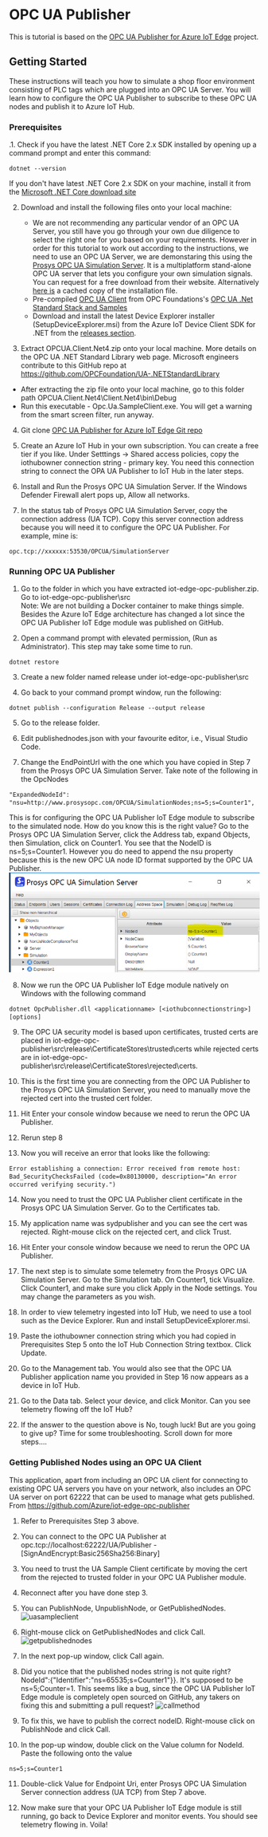 # OPC UA Publisher

This is tutorial is based on the [OPC UA Publisher for Azure IoT Edge](https://github.com/Azure/iot-edge-opc-publisher) project.

## Getting Started

These instructions will teach you how to simulate a shop floor environment consisting of PLC tags which are plugged into an OPC UA Server. You will learn how to configure the OPC UA Publisher to subscribe to these OPC UA nodes and publish it to Azure IoT Hub. 

### Prerequisites

.1. Check if you have the latest .NET Core 2.x SDK installed by opening up a command prompt and enter this command:
```
dotnet --version
```

If you don't have latest .NET Core 2.x SDK on your machine, install it from the [Microsoft .NET Core download site](https://www.microsoft.com/net/download/windows)
	
2. Download and install the following files onto your local machine:
   * We are not recommending any particular vendor of an OPC UA Server, you still have you go through your own due diligence to select the right one for you based on your requirements. However in order for this tutorial to work out according to the instructions, we need to use an OPC UA Server, we are demonstaring this using the [Prosys OPC UA Simulation Server](https://www.prosysopc.com/products/opc-ua-simulation-server/). It is a multiplatform stand-alone OPC UA server that lets you configure your own simulation signals. You can request for a free download from their website. Alternatively [here is](https://scrapyard.blob.core.windows.net/share/prosys-opc-ua-simulation-server-2.3.2-146.exe) a cached copy of the installation file.
   * Pre-compiled [OPC UA Client](https://scrapyard.blob.core.windows.net/share/OPCUA.Client.Net4.zip) from OPC Foundations's [OPC UA .Net Standard Stack and Samples](https://github.com/OPCFoundation/UA-.NETStandard)
   * Download and install the latest Device Explorer installer (SetupDeviceExplorer.msi) from the Azure IoT Device Client SDK for .NET from the [releases section](https://github.com/Azure/azure-iot-sdk-csharp/releases).
	
3. Extract OPCUA.Client.Net4.zip onto your local machine. More details on the OPC UA .NET Standard Library web page. Microsoft engineers contribute to this GitHub repo at https://github.com/OPCFoundation/UA-.NETStandardLibrary
* After extracting the zip file onto your local machine, go to this folder path OPCUA.Client.Net4\Client.Net4\bin\Debug
* Run this executable - Opc.Ua.SampleClient.exe. You will get a warning from the smart screen filter, run anyway.
	
4. Git clone [OPC UA Publisher for Azure IoT Edge Git repo](https://github.com/Azure/iot-edge-opc-publisher.git)
	
5. Create an Azure IoT Hub in your own subscription. You can create a free tier if you like. Under Setttings -> Shared access policies, copy the iothubowner connection string - primary key. You need this connection string to connect the OPA UA Publisher to IoT Hub in the later steps.  

6. Install and Run the Prosys OPC UA Simulation Server. If the Windows Defender Firewall alert pops up, Allow all networks.

7. In the status tab of Prosys OPC UA Simulation Server, copy the connection address (UA TCP). Copy this server connection address because you will need it to configure the OPC UA Publisher. For example, mine is:
```
opc.tcp://xxxxxx:53530/OPCUA/SimulationServer
```

### Running OPC UA Publisher

1. Go to the folder in which you have extracted iot-edge-opc-publisher.zip. Go to iot-edge-opc-publisher\src\
Note: We are not building a Docker container to make things simple. Besides the Azure IoT Edge architecture has changed a lot since the OPC UA Publisher IoT Edge module was published on GitHub.
	
2. Open a command prompt with elevated permission, (Run as Administrator). This step may take some time to run.
```
dotnet restore
```

3. Create a new folder named release under iot-edge-opc-publisher\src
	
4. Go back to your command prompt window, run the following:
```
dotnet publish --configuration Release --output release
```	

5. Go to the release folder.
	
6. Edit publishednodes.json with your favourite editor, i.e., Visual Studio Code.
	
7. Change the EndPointUrl with the one which you have copied in Step 7 from the Prosys OPC UA Simulation Server. Take note of the following in the OpcNodes
```
"ExpandedNodeId": "nsu=http://www.prosysopc.com/OPCUA/SimulationNodes;ns=5;s=Counter1",
```
This is for configuring the OPC UA Publisher IoT Edge module to subscribe to the simulated node. How do you know this is the right value? Go to the Prosys OPC UA Simulation Server, click the Address tab, expand Objects, then Simulation, click on Counter1. You see that the NodeID is ns=5;s=Counter1. However you do need to append the nsu property because this is the new OPC UA node ID format supported by the OPC UA Publisher.
![simulated node](/doc/media/simunodeid.png?raw=true "simunodeid")
	
8. Now we run the OPC UA Publisher IoT Edge module natively on Windows with the following command
```
dotnet OpcPublisher.dll <applicationname> [<iothubconnectionstring>] [options]
````		

9. The OPC UA security model is based upon certificates, trusted certs are placed in iot-edge-opc-publisher\src\release\CertificateStores\trusted\certs while rejected certs are in iot-edge-opc-publisher\src\release\CertificateStores\rejected\certs.
	
10. This is the first time you are connecting from the OPC UA Publisher to the Prosys OPC UA Simulation Server, you need to manually move the rejected cert into the trusted cert folder.
	
11. Hit Enter your console window because we need to rerun the OPC UA Publisher.
	
12. Rerun step 8
	
13. Now you will receive an error that looks like the following:
```
Error establishing a connection: Error received from remote host: Bad_SecurityChecksFailed (code=0x80130000, description="An error occurred verifying security.")
```

14. Now you need to trust the OPC UA Publisher client certificate in the Prosys OPC UA Simulation Server. Go to the Certificates tab.
	
15. My application name was sydpublisher and you can see the cert was rejected. Right-mouse click on the rejected cert, and click Trust.
	
16. Hit Enter your console window because we need to rerun the OPC UA Publisher.
	
17. The next step is to simulate some telemetry from the Prosys OPC UA Simulation Server. Go to the Simulation tab. On Counter1, tick Visualize. Click Counter1, and make sure you click Apply in the Node settings. You may change the parameters as you wish. 
	
18. In order to view telemetry ingested into IoT Hub, we need to use a tool such as the Device Explorer. Run and install SetupDeviceExplorer.msi.
	
19. Paste the iothubowner connection string which you had copied in Prerequisites Step 5 onto the IoT Hub Connection String textbox. Click Update.
	
20. Go to the Management tab. You would also see that the OPC UA Publisher application name you provided in Step 16 now appears as a device in IoT Hub.
	
21. Go to the Data tab. Select your device, and click Monitor. Can you see telemetry flowing off the IoT Hub?

22. If the answer to the question above is No, tough luck! But are you going to give up? Time for some troubleshooting. Scroll down for more steps….

### Getting Published Nodes using an OPC UA Client

This application, apart from including an OPC UA client for connecting to existing OPC UA servers you have on your network, also includes an OPC UA server on port 62222 that can be used to manage what gets published.
From <https://github.com/Azure/iot-edge-opc-publisher> 	
1. Refer to Prerequisites Step 3 above.
	
2. You can connect to the OPC UA Publisher at opc.tcp://localhost:62222/UA/Publisher - [SignAndEncrypt:Basic256Sha256:Binary]
	
3. You need to trust the UA Sample Client certificate by  moving the cert from the rejected to trusted folder in your OPC UA Publisher module.
	
4. Reconnect after you have done step 3.
	
5. You can PublishNode, UnpublishNode, or GetPublishedNodes.
![uasampleclient](/doc/media/uasampleclient.png?raw=true "uasampleclient")

6. Right-mouse click on GetPublishedNodes and click Call.
![getpublishednodes](/doc/media/getpublishednodes.png?raw=true "getpublishednodes")

7. In the next pop-up window, click Call again.
	
8. Did you notice that the published nodes string is not quite right? NodeId":{"Identifier":"ns=65535;s=Counter1"}}. It's supposed to be ns=5;Counter=1. This seems like a bug, since the OPC UA Publisher IoT Edge module is completely open sourced on GitHub, any takers on fixing this and submitting a pull request?
![callmethod](/doc/media/callmethod.png?raw=true "callmethod")

9. To fix this, we have to publish the correct nodeID. Right-mouse click on PublishNode and click Call.
	
10. In the pop-up window, double click on the Value column for NodeId. Paste the following onto the value
```
ns=5;s=Counter1
```
11. Double-click Value for Endpoint Uri, enter Prosys OPC UA Simulation Server connection address (UA TCP) from Step 7 above.

12. Now make sure that your OPC UA Publisher IoT Edge module is still running, go back to Device Explorer and monitor events. You should see telemetry flowing in. Voila!

